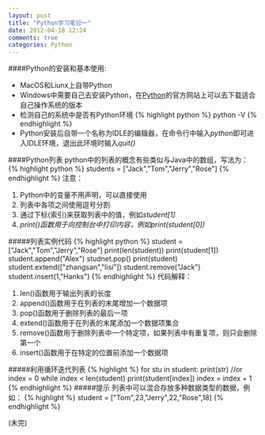 ```yaml
---
layout: post
title: "Python学习笔记一"
date: 2012-04-18 12:24
comments: true
categories: Python
---
```


####Python的安装和基本使用: 

+ MacOS和Liunx上自带Python
+ Windows中需要自己去安装Python，在[Python](http://www.python.org)的官方网站上可以去下载适合自己操作系统的版本
+ 检测自己的系统中是否有Python环境
{% highlight python %}
python -V
{% endhighlight %}
+ Python安装后自带一个名称为IDLE的编辑器，在命令行中输入*python*即可进入IDLE环境，退出此环境时输入*quit()*

####Python列表
python中的列表的概念有些类似与Java中的数组，写法为：
{% highlight python %}
students = ["Jack","Tom","Jerry","Rose"]
{% endhighlight %}
注意： 

1. Python中的变量不用声明，可以直接使用
2. 列表中各项之间使用逗号分割
3. 通过下标(索引)来获取列表中的值，例如*student\[1\]*
4. *print()*函数用于向控制台中打印内容，例如*print(student\[0\])*

#####列表实例代码
{% highlight python %}
student = ["Jack","Tom","Jerry","Rose"]
print(len(student))
print(student\[1\])
student.append("Alex")
studnet.pop()
print(student)
student.extend(["zhangsan","lisi"])
student.remove("Jack")
student.insert(1,"Hanks")
{% endhighlight %}
代码解释：

1. len()函数用于输出列表的长度
2. append()函数用于在列表的末尾增加一个数据项
3. pop()函数用于删除列表的最后一项
4. extend()函数用于在列表的末尾添加一个数据项集合
5. remove()函数用于删除列表中一个特定项，如果列表中有重复项，则只会删除第一个
6. insert()函数用于在特定的位置前添加一个数据项

#####利用循环迭代列表
{% highlight %}
for stu in student:
	print(str)
//or
index = 0
while index < len(student)
	print(student[index])
	index = index + 1
{% endhighlight %}
#####提示
列表中可以混合存放多种数据类型的数据，例如：
{% highlight %}
student = ["Tom",23,"Jerry",22,"Rose",18]
{% endhighlight %}

(未完)




